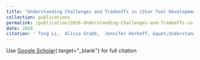 ```yaml
---
title: "Understanding Challenges and Tradeoffs in iStar Tool Development"
collection: publications
permalink: /publication/2016-Understanding-Challenges-and-Tradeoffs-in-iStar-Tool-Development
date: 2016
citation: ' Tong Li,  Alicia Grubb,  Jennifer Horkoff, &quot;Understanding Challenges and Tradeoffs in iStar Tool Development.&quot;, 2016.'
---
```

Use [Google Scholar](https://scholar.google.com/scholar?q=Understanding+Challenges+and+Tradeoffs+in+iStar+Tool+Development){:target="_blank"} for full citation